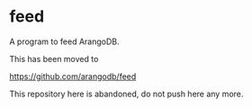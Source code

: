 # feed

A program to feed ArangoDB.

This has been moved to

  https://github.com/arangodb/feed

This repository here is abandoned, do not push here any more.
